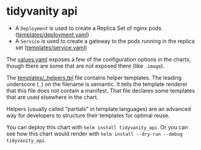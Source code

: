 # tidyvanity api

- A `Deployment` is used to create a Replica Set of nginx pods.
  ([templates/deployment.yaml](templates/deployment.yaml))
- A `Service` is used to create a gateway to the pods running in the
  replica set ([templates/service.yaml](templates/service.yaml))

The [values.yaml](values.yaml) exposes a few of the configuration options in the
charts, though there are some that are not exposed there (like `.image`).

The [templates/\_helpers.tpl](templates/_helpers.tpl) file contains helper templates. The leading underscore (`_`) on the filename is semantic. It tells the template renderer that this file does not contain a manifest. That file declares some templates that are used elsewhere in the chart.

Helpers (usually called "partials" in template languages) are an advanced way for developers to structure their templates for optimal reuse.

You can deploy this chart with `helm install tidyvanity_api`. Or you can see how this chart would render with `helm install --dry-run --debug tidyvanity_api`.

